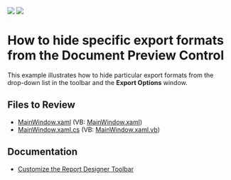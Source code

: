 <!-- default badges list -->
[![](https://img.shields.io/badge/Open_in_DevExpress_Support_Center-FF7200?style=flat-square&logo=DevExpress&logoColor=white)](https://supportcenter.devexpress.com/ticket/details/T279119)
[![](https://img.shields.io/badge/📖_How_to_use_DevExpress_Examples-e9f6fc?style=flat-square)](https://docs.devexpress.com/GeneralInformation/403183)
<!-- default badges end -->
# How to hide specific export formats from the Document Preview Control 

This example illustrates how to hide particular export formats from the drop-down list in the toolbar and the **Export Options** window.

## Files to Review

* [MainWindow.xaml](./CS/HideExportFormats/MainWindow.xaml) (VB: [MainWindow.xaml](./VB/HideExportFormats/MainWindow.xaml))
* [MainWindow.xaml.cs](./CS/HideExportFormats/MainWindow.xaml.cs) (VB: [MainWindow.xaml.vb](./VB/HideExportFormats/MainWindow.xaml.vb))

## Documentation

* [Customize the Report Designer Toolbar](https://docs.devexpress.com/XtraReports/116500/desktop-reporting/wpf-reporting/end-user-report-designer-for-wpf/api-and-customization/customize-the-report-designer-toolbar)
